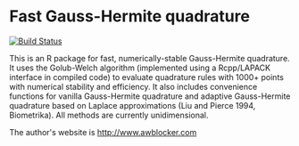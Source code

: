 # Fast Gauss-Hermite quadrature

[![Build
Status](https://travis-ci.org/awblocker/fastGHQuad.svg?branch=master)](https://travis-ci.org/awblocker/fastGHQuad)

This is an R package for fast, numerically-stable Gauss-Hermite quadrature. It
uses the Golub-Welch algorithm (implemented using a Rcpp/LAPACK interface in
compiled code) to evaluate quadrature rules with 1000+ points with numerical
stability and efficiency. It also includes convenience functions for vanilla
Gauss-Hermite quadrature and adaptive Gauss-Hermite quadrature based on Laplace
approximations (Liu and Pierce 1994, Biometrika). All methods are currently
unidimensional.

The author's website is http://www.awblocker.com
